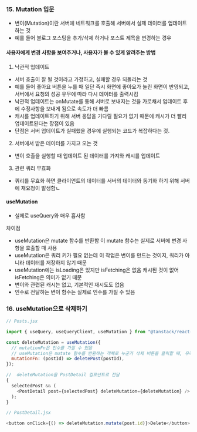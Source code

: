 ### 15. Mutation 입문

- 변이(Mutation)이란 서버에 네트워크를 호출해 서버에서 실제 데이터를 업데이트 하는 것
- 예를 들어 블로그 포스팅을 추가/삭제 하거나 포스트 제목을 변경하는 경우

#### 사용자에게 변경 사항을 보여주거나, 사용자가 볼 수 있게 알려주는 방법

1.  낙관적 업데이트

- 서버 호출이 잘 될 것이라고 가정하고, 실패할 경우 되돌리는 것
- 예를 들어 좋아요 버튼을 누를 때 일단 즉시 화면에 좋아요가 눌린 화면이 반영되고, 서버에서 요청의 성공 유무에 따라 다시 데이터를 출력시킴
- 낙관적 업데이트는 onMutate를 통해 서버로 보내지는 것을 가로채서 업데이트 후에 수정사항을 보내게 됨으로 속도가 더 빠름
- 캐시를 업데이트하기 위해 서버 응답을 기다릴 필요가 없기 때문에 캐시가 더 빨리 업데이트된다는 장점이 있음
- 단점은 서버 업데이트가 실패했을 경우에 실행되는 코드가 복잡하다는 것.

2. 서버에서 받은 데이터를 가지고 오는 것

- 변이 호출을 실행할 때 업데이트 된 데이터를 가져와 캐시를 업데이트

3. 관련 쿼리 무효화

- 쿼리를 무효화 하면 클라이언트의 데이터를 서버의 데이터와 동기화 하기 위해 서버에 재요청이 발생함ㄴ

#### useMutation

- 실제로 useQuery와 매우 흡사함

차이점

- useMutation은 mutate 함수를 반환함 이 mutate 함수는 실제로 서버에 변경 사항을 호출할 때 사용
- useMutation은 쿼리 키가 필요 없는데 이 작업은 변이를 만드는 것이지, 쿼리가 아니라 데이터를 저장하지 않기 때문
- useMutation에는 isLoading은 있지만 isFetching은 없음 캐시된 것이 없어 isFetching은 의미가 없기 때문
- 변이와 관련된 캐시는 없고, 기본적인 재시도도 없음
- 인수로 전달하는 변이 함수는 실제로 인수를 가질 수 있음

### 16. useMutation으로 삭제하기

```js
// Posts.jsx

import { useQuery, useQueryClient, useMutation } from "@tanstack/react-query";

const deleteMutation = useMutation({
  // mutationFn은 인수를 가질 수 있음
  // useMutation은 mutate 함수를 반환하는 객체로 누군가 삭제 버튼을 클릭할 때, 우리가 실행하고 싶은 건 그 mutate 함수
  mutationFn: (postId) => deletePost(postId),
});

//  deleteMutation을 PostDetail 컴포넌트로 전달
{
  selectedPost && (
    <PostDetail post={selectedPost} deleteMutation={deleteMutation} />
  );
}
```

```js
// PostDetail.jsx

<button onClick={() => deleteMutation.mutate(post.id)}>Delete</button>
```
